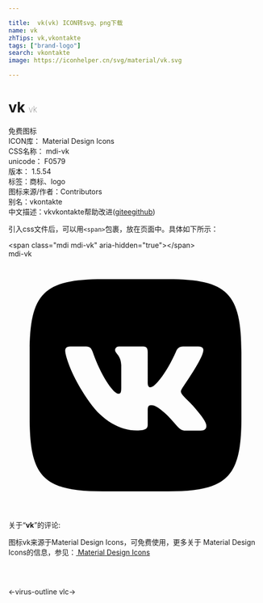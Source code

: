 ```yaml
---

title:  vk(vk) ICON转svg、png下载
name: vk
zhTips: vk,vkontakte
tags: ["brand-logo"]
search: vkontakte
image: https://iconhelper.cn/svg/material/vk.svg

---
```


# vk  <small style="font-size: 60%;font-weight: 100">vk</small>


<div class="detail-page">
<p>
<span><span class="badge-success badge">免费图标</span> </span>
<br/>
<span>
ICON库：
<span class="badge-secondary badge">Material Design Icons</span> 
</span>
<br/>
<span>
CSS名称：
<span class="badge-secondary badge">mdi-vk</span> 
</span>
<br/>
<span>
unicode：
<span class="badge-secondary badge">F0579</span> 
<copy-btn content='F0579' btn-title=""></copy-btn>
<copy-btn :content='String.fromCodePoint(parseInt("F0579", 16))' btn-title="复制U"></copy-btn>
</span>
<br/>
<span>
版本：
<span class="badge-secondary badge">1.5.54</span> 
</span><br/><span>标签：<span class="badge-light badge"><router-link to="/tags/brand-logo.html">商标、logo</router-link></span></span>
<br/>
<span>图标来源/作者：<span class="badge-light badge">Contributors</span></span> 
<br/>
<span>别名：<span class="badge-light badge">vkontakte</span></span><br/><span class="zh-detail">中文描述：<span class="badge-primary badge">vk</span><span class="badge-primary badge">vkontakte</span><span class="help-link"><span>帮助改进</span>(<a href="https://gitee.com/liuwave/icon-helper/edit/master/json/material/vk.json" target="_blank" rel="noopener noreferrer">gitee</a><a href="https://github.com/liuwave/icon-helper/edit/master/json/material/vk.json" target="_blank" rel="noopener noreferrer">github</a></span>)</span><br/>
</p>
</div>
<div class="alert alert-dark">
  <i class="mdi mdi-vk mdi-48px"></i>
  <i class="mdi mdi-vk mdi-36px"></i>
  <i class="mdi mdi-vk mdi-24px"></i>
  <i class="mdi mdi-vk mdi-18px"></i>
</div>
<div>
  <p>引入css文件后，可以用<code>&lt;span&gt;</code>包裹，放在页面中。具体如下所示：    
  </p>
  <div class="alert alert-primary" style="font-size: 14px">
    &lt;span class="mdi mdi-vk" aria-hidden="true"&gt;&lt;/span&gt;
    <copy-btn content='<span class="mdi mdi-vk" aria-hidden="true"></span>'></copy-btn>
  </div>
  <div class="alert alert-secondary">
    <i class="mdi mdi-vk"
    style="font-size: 24px"
    aria-hidden="true"></i> mdi-vk
    <copy-btn content="mdi-vk" btn-title="复制图标名称"></copy-btn>
  </div>
</div>
<div id="svg" class="svg-wrap">
<svg xmlns="http://www.w3.org/2000/svg" viewBox="0 0 24 24"><path d="M15.07 2H8.93C3.33 2 2 3.33 2 8.93V15.07C2 20.67 3.33 22 8.93 22H15.07C20.67 22 22 20.67 22 15.07V8.93C22 3.33 20.67 2 15.07 2M18.15 16.27H16.69C16.14 16.27 15.97 15.82 15 14.83C14.12 14 13.74 13.88 13.53 13.88C13.24 13.88 13.15 13.96 13.15 14.38V15.69C13.15 16.04 13.04 16.26 12.11 16.26C10.57 16.26 8.86 15.32 7.66 13.59C5.85 11.05 5.36 9.13 5.36 8.75C5.36 8.54 5.43 8.34 5.85 8.34H7.32C7.69 8.34 7.83 8.5 7.97 8.9C8.69 11 9.89 12.8 10.38 12.8C10.57 12.8 10.65 12.71 10.65 12.25V10.1C10.6 9.12 10.07 9.03 10.07 8.68C10.07 8.5 10.21 8.34 10.44 8.34H12.73C13.04 8.34 13.15 8.5 13.15 8.88V11.77C13.15 12.08 13.28 12.19 13.38 12.19C13.56 12.19 13.72 12.08 14.05 11.74C15.1 10.57 15.85 8.76 15.85 8.76C15.95 8.55 16.11 8.35 16.5 8.35H17.93C18.37 8.35 18.47 8.58 18.37 8.89C18.19 9.74 16.41 12.25 16.43 12.25C16.27 12.5 16.21 12.61 16.43 12.9C16.58 13.11 17.09 13.55 17.43 13.94C18.05 14.65 18.53 15.24 18.66 15.65C18.77 16.06 18.57 16.27 18.15 16.27Z" /></svg>
</div>
<detail full-name='mdi-vk'></detail>
<div class="icon-detail__container">
<p>关于“<b>vk</b>”的评论:</p>
</div>
<Vssue title="关于“vk”的评论" />    
<div><p>图标vk来源于Material Design Icons，可免费使用，更多关于 Material Design Icons的信息，参见：<a target="_blank" href="https://iconhelper.cn/material.html"> Material Design Icons</a>
</p></div>

<div style="padding:2rem 0 " class="page-nav"><p class="inner"><span class="prev">←<router-link to="/icon/virus-outline.html">virus-outline</router-link></span> <span class="next"><router-link to="/icon/vlc.html">vlc</router-link>→</span></p></div>

